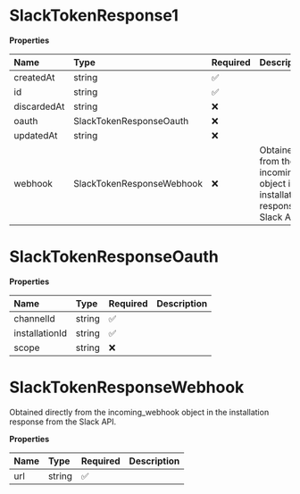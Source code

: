 # SlackTokenResponse1

**Properties**

| Name        | Type                      | Required | Description                                                                                         |
| :---------- | :------------------------ | :------- | :-------------------------------------------------------------------------------------------------- |
| createdAt   | string                    | ✅       |                                                                                                     |
| id          | string                    | ✅       |                                                                                                     |
| discardedAt | string                    | ❌       |                                                                                                     |
| oauth       | SlackTokenResponseOauth   | ❌       |                                                                                                     |
| updatedAt   | string                    | ❌       |                                                                                                     |
| webhook     | SlackTokenResponseWebhook | ❌       | Obtained directly from the incoming_webhook object in the installation response from the Slack API. |

# SlackTokenResponseOauth

**Properties**

| Name           | Type   | Required | Description |
| :------------- | :----- | :------- | :---------- |
| channelId      | string | ✅       |             |
| installationId | string | ✅       |             |
| scope          | string | ❌       |             |

# SlackTokenResponseWebhook

Obtained directly from the incoming_webhook object in the installation response from the Slack API.

**Properties**

| Name | Type   | Required | Description |
| :--- | :----- | :------- | :---------- |
| url  | string | ✅       |             |
